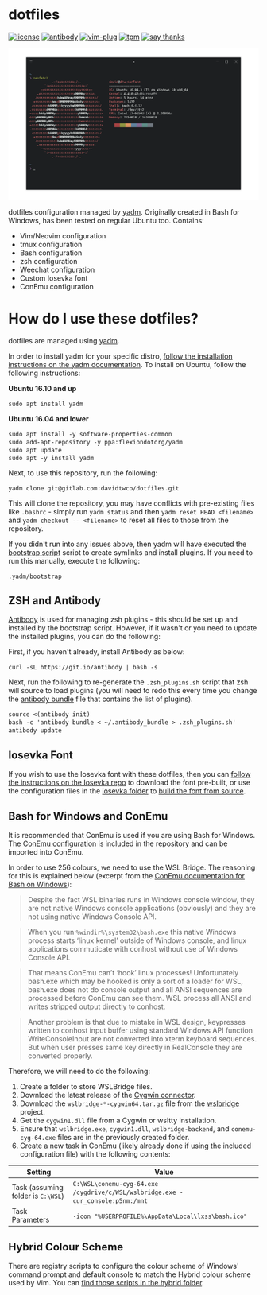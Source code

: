 # dotfiles
[![license][license-badge]][license]
[![antibody][ab-badge]][ab]
[![vim-plug][vp-badge]][vp]
[![tpm][tpm-badge]][tpm]
[![say thanks][st-badge]][st]

<p align="center">
  <img alt="Screenshot" src=".yadm/screenshot.png" />
</p>

dotfiles configuration managed by [yadm](https://thelocehiliosan.github.io/yadm/). Originally created in Bash for Windows, has been tested on regular Ubuntu too. Contains:

- Vim/Neovim configuration
- tmux configuration
- Bash configuration
- zsh configuration
- Weechat configuration
- Custom Iosevka font
- ConEmu configuration

[license]: https://github.com/davidtwco/dotfiles
[license-badge]: https://img.shields.io/github/license/davidtwco/dotfiles.svg?style=flat-square
[ab]: https://github.com/getantibody/antibody
[ab-badge]: https://img.shields.io/badge/powered%20by-antibody-blue.svg?style=flat-square
[vp]: https://github.com/junegunn/vim-plug
[vp-badge]: https://img.shields.io/badge/powered%20by-vim--plug-blue.svg?style=flat-square
[tpm]: https://github.com/tmux-plugins/tpm
[tpm-badge]: https://img.shields.io/badge/powered%20by-tpm-blue.svg?style=flat-square
[st]: https://saythanks.io/to/davidtwco
[st-badge]: https://img.shields.io/badge/Say%20Thanks-!-1EAEDB.svg?style=flat-square

# How do I use these dotfiles?
dotfiles are managed using [yadm](https://thelocehiliosan.github.io/yadm).

In order to install yadm for your specific distro, [follow the installation instructions on the yadm documentation](https://thelocehiliosan.github.io/yadm/docs/install). To install on Ubuntu, follow the following instructions:

**Ubuntu 16.10 and up**
```
sudo apt install yadm
```

**Ubuntu 16.04 and lower**
```
sudo apt install -y software-properties-common
sudo add-apt-repository -y ppa:flexiondotorg/yadm
sudo apt update
sudo apt -y install yadm
```

Next, to use this repository, run the following:

```
yadm clone git@gitlab.com:davidtwco/dotfiles.git
```

This will clone the repository, you may have conflicts with pre-existing files like `.bashrc` - simply run `yadm status` and then `yadm reset HEAD <filename>` and `yadm checkout -- <filename>` to reset all files to those from the repository.

If you didn't run into any issues above, then yadm will have executed the [bootstrap script](.yadm/bootstrap) script to create symlinks and install plugins. If you need to run this manually, execute the following:

```
.yadm/bootstrap
```

## ZSH and Antibody
[Antibody](https://github.com/getantibody/antibody) is used for managing zsh plugins - this should be set up and installed by the bootstrap script. However, if it wasn't or you need to update the installed plugins, you can do the following:

First, if you haven't already, install Antibody as below:

```
curl -sL https://git.io/antibody | bash -s
```

Next, run the following to re-generate the `.zsh_plugins.sh` script that zsh will source to load plugins (you will need to redo this every time you change the [antibody bundle](.antibody_bundle) file that contains the list of plugins).

```
source <(antibody init)
bash -c 'antibody bundle < ~/.antibody_bundle > .zsh_plugins.sh'
antibody update
```

## Iosevka Font
If you wish to use the Iosevka font with these dotfiles, then you can [follow the instructions on the Iosevka repo](https://github.com/be5invis/Iosevka#installation) to download the font pre-built, or use the configuration files in the [iosevka folder](.yadm/iosevka) to [build the font from source](https://github.com/be5invis/Iosevka#build-your-own-style).

## Bash for Windows and ConEmu
It is recommended that ConEmu is used if you are using Bash for Windows. The [ConEmu configuration](.ConEmu.xml) is included in the repository and can be imported into ConEmu.

In order to use 256 colours, we need to use the WSL Bridge. The reasoning for this is explained below (excerpt from the [ConEmu documentation for Bash on Windows](https://conemu.github.io/en/BashOnWindows.html)):

> Despite the fact WSL binaries runs in Windows console window, they are not native Windows console applications (obviously) and they are not using native Windows Console API.

> When you run `%windir%\system32\bash.exe` this native Windows process starts ‘linux kernel’ outside of Windows console, and linux applications commuticate with conhost without use of Windows Console API.

> That means ConEmu can’t ‘hook’ linux processes! Unfortunately bash.exe which may be hooked is only a sort of a loader for WSL, bash.exe does not do console output and all ANSI sequences are processed before ConEmu can see them. WSL process all ANSI and writes stripped output directly to conhost.

> Another problem is that due to mistake in WSL design, keypresses written to conhost input buffer using standard Windows API function WriteConsoleInput are not converted into xterm keyboard sequences. But when user presses same key directly in RealConsole they are converted properly.

Therefore, we will need to do the following:

1. Create a folder to store WSLBridge files.
2. Download the latest release of the [Cygwin connector](https://github.com/Maximus5/cygwin-connector/releases).
3. Download the `wslbridge-*-cygwin64.tar.gz` file from the [wslbridge](https://github.com/rprichard/wslbridge/releases) project.
4. Get the `cygwin1.dll` file from a Cygwin or wsltty installation.
5. Ensure that `wslbridge.exe`, `cygwin1.dll`, `wslbridge-backend`, and `conemu-cyg-64.exe` files are in the previously created folder.
6. Create a new task in ConEmu (likely already done if using the included configuration file) with the following contents:

Setting                            | Value
-------                            | -----
Task (assuming folder is `C:\WSL`) | `C:\WSL\conemu-cyg-64.exe /cygdrive/c/WSL/wslbridge.exe -cur_console:p5nm:/mnt`
Task Parameters                    | `-icon "%USERPROFILE%\AppData\Local\lxss\bash.ico"`

## Hybrid Colour Scheme
There are registry scripts to configure the colour scheme of Windows' command prompt and default console to match the Hybrid colour scheme used by Vim. You can [find those scripts in the hybrid folder](.yadm/hybrid).
